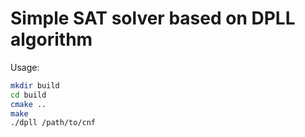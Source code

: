 # Simple SAT solver based on DPLL algorithm

Usage:
```Bash
mkdir build
cd build
cmake ..
make
./dpll /path/to/cnf
```
